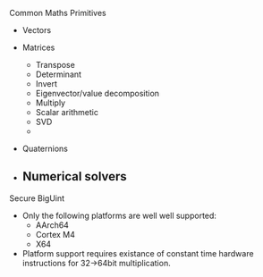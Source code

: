 

Common Maths Primitives

- Vectors
- Matrices
	- Transpose
	- Determinant
	- Invert
	- Eigenvector/value decomposition
	- Multiply
	- Scalar arithmetic
	- SVD
	- 
- Quaternions



- Numerical solvers
	- 

Secure BigUint
- Only the following platforms are well well supported:
	- AArch64
	- Cortex M4
	- X64
- Platform support requires existance of constant time hardware instructions for 32->64bit multiplication.
